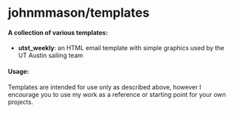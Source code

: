 # johnmmason/templates
#### A collection of various templates:

* **utst_weekly**: an HTML email template with simple graphics used by the UT Austin sailing team

#### Usage:

Templates are intended for use only as described above, however I encourage you to use my work as a reference or starting point for your own projects.

